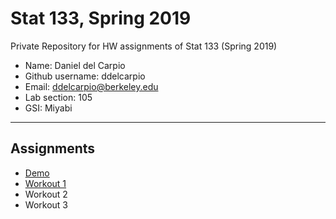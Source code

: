 # Stat 133, Spring 2019

Private Repository for HW assignments of Stat 133 (Spring 2019)

- Name: Daniel del Carpio
- Github username: ddelcarpio
- Email: ddelcarpio@berkeley.edu
- Lab section: 105
- GSI: Miyabi

-----

## Assignments

- [Demo](demo)
- [Workout 1](workout1)
- Workout 2
- Workout 3


